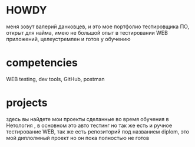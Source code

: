 # HOWDY
меня зовут валерий данковцев, и это мое портфолио тестировщика ПО, открыт для найма, имею не большой опыт в тестировании WEB приложений, целеустремлен и готов у обучению

# competencies
WEB testing, dev tools, GitHub, postman


# projects
здесь вы найдете мои проекты сделанные во время обучения в Нетология , в основном это авто тестинг но так же есть и ручное тестирование WEB, так же есть репозиторий под названием diplom, это мой диплолмный проект но он пока полностью не готов
